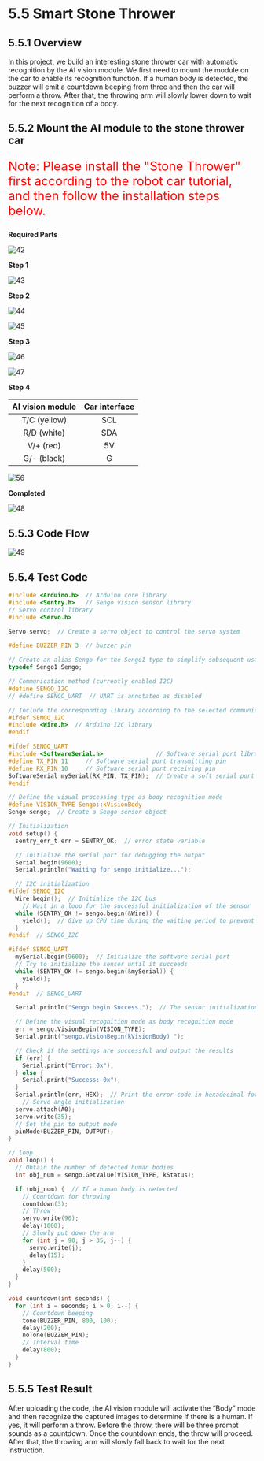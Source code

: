 # 5.5 Smart Stone Thrower

## 5.5.1 Overview

In this project, we build an interesting stone thrower car with automatic recognition by the AI vision module. We first need to mount the module on the car to enable its recognition function. If a human body is detected, the buzzer will emit a countdown beeping from three and then the car will perform a throw. After that, the throwing arm will slowly lower down to wait for the next recognition of a body.

## 5.5.2 Mount the AI module to the stone thrower car

<p style="color:red;font-size:25px;">Note: Please install the "Stone Thrower" first according to the robot car tutorial, and then follow the installation steps below.</p>

**Required Parts**

![42](./media/42.png)

**Step 1**

![43](./media/43.png)

**Step 2**

![44](./media/44.png)

![45](./media/45.png)

**Step 3**

![46](./media/46.png)

![47](./media/47.png)

**Step 4**

| AI vision module | Car interface |
| :--------------: | :-----------: |
|   T/C (yellow)   |      SCL      |
|   R/D (white)    |      SDA      |
|    V/+ (red)     |      5V       |
|   G/- (black)    |       G       |

![56](./media/56.png)

**Completed**

![48](./media/48.png)

## 5.5.3 Code Flow

![49](./media/49.png)

## 5.5.4 Test Code

```c
#include <Arduino.h>  // Arduino core library
#include <Sentry.h>   // Sengo vision sensor library
// Servo control library
#include <Servo.h>

Servo servo;  // Create a servo object to control the servo system

#define BUZZER_PIN 3  // buzzer pin

// Create an alias Sengo for the Sengo1 type to simplify subsequent usage
typedef Sengo1 Sengo;

// Communication method (currently enabled I2C)
#define SENGO_I2C
// #define SENGO_UART  // UART is annotated as disabled

// Include the corresponding library according to the selected communication mode
#ifdef SENGO_I2C
#include <Wire.h>  // Arduino I2C library
#endif

#ifdef SENGO_UART
#include <SoftwareSerial.h>               // Software serial port library (for non-hardware serial ports)
#define TX_PIN 11     // Software serial port transmitting pin
#define RX_PIN 10     // Software serial port receiving pin
SoftwareSerial mySerial(RX_PIN, TX_PIN);  // Create a soft serial port object
#endif

// Define the visual processing type as body recognition mode
#define VISION_TYPE Sengo::kVisionBody
Sengo sengo;  // Create a Sengo sensor object

// Initialization
void setup() {
  sentry_err_t err = SENTRY_OK;  // error state variable

  // Initialize the serial port for debugging the output
  Serial.begin(9600);
  Serial.println("Waiting for sengo initialize...");

  // I2C initialization
#ifdef SENGO_I2C
  Wire.begin();  // Initialize the I2C bus
    // Wait in a loop for the successful initialization of the sensor
  while (SENTRY_OK != sengo.begin(&Wire)) {
    yield();  // Give up CPU time during the waiting period to prevent the watchdog from resetting
  }
#endif  // SENGO_I2C

#ifdef SENGO_UART
  mySerial.begin(9600);  // Initialize the software serial port
  // Try to initialize the sensor until it succeeds
  while (SENTRY_OK != sengo.begin(&mySerial)) {
    yield();
  }
#endif  // SENGO_UART

  Serial.println("Sengo begin Success.");  // The sensor initialization succeed

  // Define the visual recognition mode as body recognition mode
  err = sengo.VisionBegin(VISION_TYPE);
  Serial.print("sengo.VisionBegin(kVisionBody) ");

  // Check if the settings are successful and output the results
  if (err) {
    Serial.print("Error: 0x");
  } else {
    Serial.print("Success: 0x");
  }
  Serial.println(err, HEX);  // Print the error code in hexadecimal format
    // Servo angle initialization
  servo.attach(A0);
  servo.write(35);
  // Set the pin to output mode
  pinMode(BUZZER_PIN, OUTPUT);
}

// loop
void loop() {
  // Obtain the number of detected human bodies
  int obj_num = sengo.GetValue(VISION_TYPE, kStatus);

  if (obj_num) {  // If a human body is detected
    // Countdown for throwing
    countdown(3);
    // Throw
    servo.write(90);
    delay(1000);
    // Slowly put down the arm
    for (int j = 90; j > 35; j--) {
      servo.write(j);
      delay(15);
    }
    delay(500);
  }
}

void countdown(int seconds) {
  for (int i = seconds; i > 0; i--) {
    // Countdown beeping
    tone(BUZZER_PIN, 800, 100);
    delay(200);
    noTone(BUZZER_PIN);
    // Interval time
    delay(800);
  }
}
```

## 5.5.5 Test Result

After uploading the code, the AI vision module will activate the “Body” mode and then recognize the captured images to determine if there is a human. If yes, it will perform a throw. Before the throw, there will be three prompt sounds as a countdown. Once the countdown ends, the throw will proceed. After that, the throwing arm will slowly fall back to wait for the next instruction.

